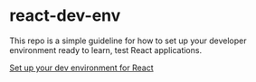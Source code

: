 # react-dev-env

This repo is a simple guideline for how to set up your developer environment ready to learn, test React applications.

[Set up your dev environment for React](./react-env-ready.md)
